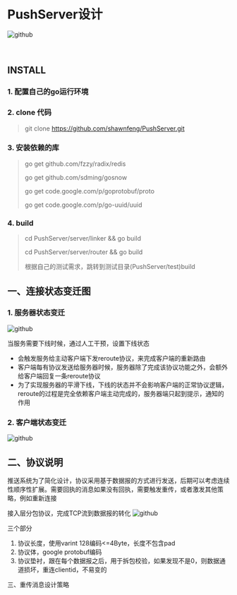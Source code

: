 PushServer设计
==========
![github](https://raw.githubusercontent.com/shawnfeng/imagsbed/master/github_push_service.png "puser")

<br/>

INSTALL
----------
### 1. 配置自己的go运行环境
### 2. clone 代码
> git clone https://github.com/shawnfeng/PushServer.git

### 3. 安装依赖的库
> go get github.com/fzzy/radix/redis
>
> go get github.com/sdming/gosnow
>
> go get code.google.com/p/goprotobuf/proto
>
> go get code.google.com/p/go-uuid/uuid

### 4. build
> cd PushServer/server/linker && go build
>
> cd PushServer/server/router && go build
>
> 根据自己的测试需求，跳转到测试目录(PushServer/test)build






一、连接状态变迁图
----------

### 1. 服务器状态变迁
![github](https://raw.githubusercontent.com/shawnfeng/imagsbed/master/server_state.jpg "server_state")

当服务需要下线时候，通过人工干预，设置下线状态
* 会触发服务给主动客户端下发reroute协议，来完成客户端的重新路由
* 客户端每有协议发送给服务器时候，服务器除了完成该协议功能之外，会额外给客户端回复一条reroute协议
* 为了实现服务器的平滑下线，下线的状态并不会影响客户端的正常协议逻辑，reroute的过程是完全依赖客户端主动完成的，服务器端只起到提示，通知的作用

### 2. 客户端状态变迁
![github](https://raw.githubusercontent.com/shawnfeng/imagsbed/master/client_state.jpg "client_state")



二、协议说明
----------

推送系统为了简化设计，协议采用基于数据报的方式进行发送，后期可以考虑连续性顺序性扩展。需要回执的消息如果没有回执，需要触发重传，或者激发其他策略，例如重新连接

接入层分包协议，完成TCP流到数据报的转化
![github](https://raw.githubusercontent.com/shawnfeng/imagsbed/master/push_proto.split.png "push_proto.split.png")



三个部分
1. 协议长度，使用varint 128编码<=4Byte，长度不包含pad
2. 协议体，google protobuf编码
3. 协议垫衬，跟在每个数据报之后，用于拆包校验，如果发现不是0，则数据通道损坏，重连clientid，不易变的



三、重传消息设计策略




